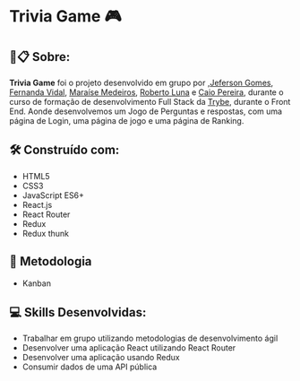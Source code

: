 # Trivia Game :video_game:

<!-- ![Prévia](https://github.com/jefersongjr/solar-system/blob/main/public/screen-recording_4_.gif) -->

##  🚀📋 Sobre:

**Trivia Game** foi o projeto desenvolvido em grupo por ,[Jeferson Gomes](https://www.linkedin.com/in/jefersongjr/),
[Fernanda Vidal](https://github.com/Fernanda-Vidal), [Maraíse Medeiros](https://github.com/Maraise-hub), [Roberto Luna](https://github.com/RobertoDLuna)
e [Caio Pereira](https://github.com/caiopa),
durante o curso de formação de desenvolvimento Full Stack da [Trybe](https://www.betrybe.com/), durante o Front End.
Aonde desenvolvemos um Jogo de Perguntas e respostas, com uma página de Login, uma página de jogo e uma página de Ranking.


 <!-- Veja o resultado clicando [Aqui](https://solar-system-ruby.vercel.app/) -->

## 🛠️ Construído com: 

* HTML5
* CSS3
* JavaScript ES6+
* React.js
* React Router
* Redux
* Redux thunk

## :pencil: Metodologia

* Kanban

## :computer: Skills Desenvolvidas:

  * Trabalhar em grupo utilizando metodologias de desenvolvimento ágil
  * Desenvolver uma aplicação React utilizando React Router
  * Desenvolver uma aplicação usando Redux
  * Consumir dados de uma API pública

